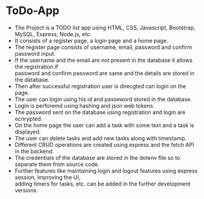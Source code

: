 # ToDo-App
 * The Project is a TODO list app using HTML, CSS, Javascript, Bootstrap, MySQL, Express, Node.js, etc. <br>
 * It consists of a register page, a login page and a home page.  <br>
 * The register page consists of username, email, password and confirm password input. <br>
 * If the username and the email are not present in the database it allows the registration if <br>
password and confirm password are same and the details are stored in the database.   <br>
* Then after successful registration user is direcgted can login on the page.       <br>
* The user can login using his id and passeword stored in the database.             <br>
* Login is perforemd using hashing and json web tokens.                             <br>
* The password sent on the database using registration and login are ecnrypted.      <br>
* On the home page the user can add a task with some text and a task is displayed.   <br>
* The user can delete tasks and add new tasks along with timestamp.                  <br>
* Different CRUD operations are created using express and the fetch API in the backend.<br>
* The credentials of the database are stored in the dotenv file so to seperate them from source code.
* Further features like maintaining login and logout features using express session, improving the UI,  <br>
adding timers for tasks, etc. can be added in the further development versions.
